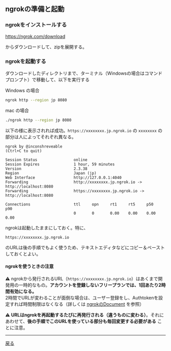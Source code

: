 ## ngrokの準備と起動

### ngrokをインストールする

https://ngrok.com/download

からダウンロードして、zipを展開する。

### ngrokを起動する

ダウンロードしたディレクトリまで、ターミナル（Windowsの場合はコマンドプロンプト）で移動して、以下を実行する

Windows の場合
```sh
ngrok http --region jp 8080
```

mac の場合

```sh
./ngrok http --region jp 8080
```

以下の様に表示されれば成功。`https://xxxxxxxx.jp.ngrok.io` の `xxxxxxxx` の部分は人によってそれぞれ異なる。

```
ngrok by @inconshreveable                                                                                                                       (Ctrl+C to quit)
                                                                                                                                                                
Session Status                online                                                                                                                            
Session Expires               1 hour, 59 minutes                                                                                                                
Version                       2.3.38                                                                                                                            
Region                        Japan (jp)                                                                                                                        
Web Interface                 http://127.0.0.1:4040                                                                                                             
Forwarding                    http://xxxxxxxx.jp.ngrok.io -> http://localhost:8080                                                                          
Forwarding                    https://xxxxxxxx.jp.ngrok.io -> http://localhost:8080                                                                         
                                                                                                                                                                
Connections                   ttl     opn     rt1     rt5     p50     p90                                                                                       
                              0       0       0.00    0.00    0.00    0.00                
```

ngrokは起動したままにしておく。特に、

```
https://xxxxxxxx.jp.ngrok.io
```

のURLは後の手順でもよく使うため、テキストエディタなどにコピー＆ペーストしておくとよい。

#### ngrokを使うときの注意

⚠️ ngrokから発行されるURL（`https://xxxxxxxx.jp.ngrok.io`）はあくまで開発用の一時的なもの。**アカウントを登録しないフリープランでは、1回あたり2時間有効になる。**  
2時間でURLが変わることが面倒な場合は、ユーザー登録をし、Authtokenを設定すれば時間制限はなくなる（詳しくは [ngrokのDocument](https://ngrok.com/docs) を参照）


⚠️ **URLはngrokを再起動するたびに再発行される（違うものに変わる）**。それにあわせて、**後の手順でこのURLを使っている部分も毎回変更する必要がある** ことに注意。

-----

[戻る](../../README.md)
